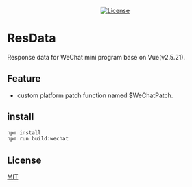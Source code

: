 <p align="center">
  <a href="https://www.npmjs.com/package/vue"><img src="https://img.shields.io/npm/l/vue.svg" alt="License"></a>
</p>

# ResData

Response data for WeChat mini program base on Vue(v2.5.21).

## Feature

* custom platform patch function named $WeChatPatch.

## install

```bash
npm install
npm run build:wechat
```

## License

[MIT](http://opensource.org/licenses/MIT)
